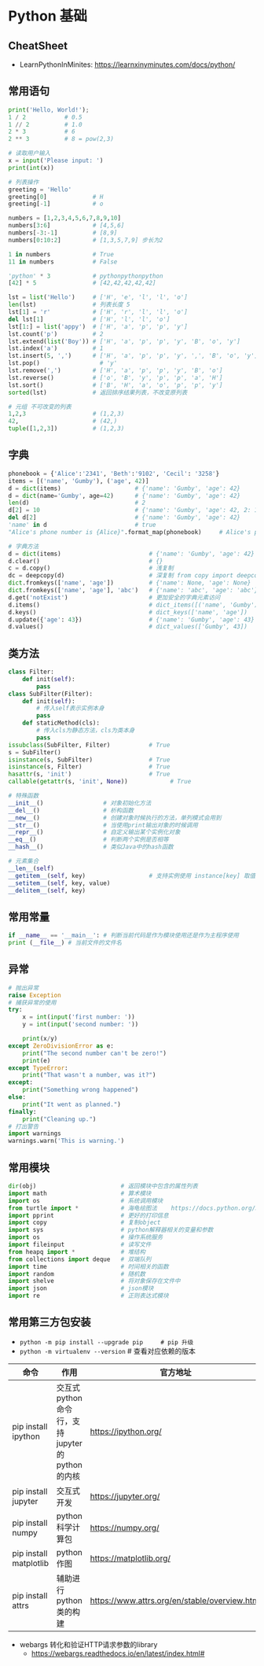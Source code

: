 # Python 基础

## CheatSheet

- LearnPythonInMinites: <https://learnxinyminutes.com/docs/python/>

## 常用语句

```python
print('Hello, World!');
1 / 2           # 0.5
1 // 2          # 1.0
2 * 3           # 6
2 ** 3          # 8 = pow(2,3)

# 读取用户输入
x = input('Please input: ')
print(int(x))

# 列表操作
greeting = 'Hello'
greeting[0]             # H
greeting[-1]            # o

numbers = [1,2,3,4,5,6,7,8,9,10]
numbers[3:6]            # [4,5,6]
numbers[-3:-1]          # [8,9]
numbers[0:10:2]         # [1,3,5,7,9] 步长为2

1 in numbers            # True
11 in numbers           # False

'python' * 3            # pythonpythonpython
[42] * 5                # [42,42,42,42,42]

lst = list('Hello')     # ['H', 'e', 'l', 'l', 'o']
len(lst)                # 列表长度 5
lst[1] = 'r'            # ['H', 'r', 'l', 'l', 'o']
del lst[1]              # ['H', 'l', 'l', 'o']
lst[1:] = list('appy')  # ['H', 'a', 'p', 'p', 'y']
lst.count('p')          # 2
lst.extend(list('Boy')) # ['H', 'a', 'p', 'p', 'y', 'B', 'o', 'y']
lst.index('a')          # 1
lst.insert(5, ',')      # ['H', 'a', 'p', 'p', 'y', ',', 'B', 'o', 'y']
lst.pop()                 # 'y'
lst.remove(',')         # ['H', 'a', 'p', 'p', 'y', 'B', 'o']
lst.reverse()           # ['o', 'B', 'y', 'p', 'p', 'a', 'H']
lst.sort()              # ['B', 'H', 'a', 'o', 'p', 'p', 'y']
sorted(lst)             # 返回排序结果列表，不改变原列表

# 元组 不可改变的列表
1,2,3                   # (1,2,3)
42,                     # (42,)
tuple([1,2,3])          # (1,2,3)
```

## 字典

```python
phonebook = {'Alice':'2341', 'Beth':'9102', 'Cecil': '3258'}
items = [('name', 'Gumby'), ('age', 42)]
d = dict(items)                     # {'name': 'Gumby', 'age': 42}
d = dict(name='Gumby', age=42)      # {'name': 'Gumby', 'age': 42}
len(d)                              # 2
d[2] = 10                           # {'name': 'Gumby', 'age': 42, 2: 10}
del d[2]                            # {'name': 'Gumby', 'age': 42}
'name' in d                         # true
"Alice's phone number is {Alice}".format_map(phonebook)     # Alice's phone number is 2341

# 字典方法
d = dict(items)                         # {'name': 'Gumby', 'age': 42}
d.clear()                               # {}
c = d.copy()                            # 浅复制
dc = deepcopy(d)                        # 深复制 from copy import deepcopy
dict.fromkeys(['name', 'age'])          # {'name': None, 'age': None}
dict.fromkeys(['name', 'age'], 'abc')   # {'name': 'abc', 'age': 'abc'}
d.get('notExist')                       # 更加安全的字典元素访问
d.items()                               # dict_items([('name', 'Gumby'), ('age', 42)])
d.keys()                                # dict_keys(['name', 'age'])
d.update({'age': 43})                   # {'name': 'Gumby', 'age': 43}
d.values()                              # dict_values(['Gumby', 43])

```

## 类方法

```python
class Filter:
    def init(self):
        pass
class SubFilter(Filter):
    def init(self):
        # 传入self表示实例本身
        pass
    def staticMethod(cls):
        # 传入cls为静态方法，cls为类本身
        pass
issubclass(SubFilter, Filter)           # True
s = SubFilter()
isinstance(s, SubFilter)                # True
isinstance(s, Filter)                   # True
hasattr(s, 'init')                      # True
callable(getattr(s, 'init', None))            # True

# 特殊函数
__init__()                 # 对象初始化方法
__del__()                  # 析构函数
__new__()                  # 创建对象时候执行的方法，单列模式会用到
__str__()                  # 当使用print输出对象的时候调用
__repr__()                 # 自定义输出某个实例化对象
__eq__()                   # 判断两个实例是否相等
__hash__()                 # 类似Java中的hash函数

# 元素集合
__len__(self)
__getitem__(self, key)                  # 支持实例使用 instance[key] 取值
__setitem__(self, key, value)
__delitem__(self, key)

```

## 常用常量

```python
if __name__ == '__main__': # 判断当前代码是作为模块使用还是作为主程序使用
print (__file__) # 当前文件的文件名
```

## 异常

```python
# 抛出异常
raise Exception
# 捕获异常的使用
try:
    x = int(input('first number: '))
    y = int(input('second number: '))

    print(x/y)
except ZeroDivisionError as e:
    print("The second number can't be zero!")
    print(e)
except TypeError:
    print("That wasn't a number, was it?")
except:
    print("Something wrong happened")
else:
    print("It went as planned.")
finally:
    print("Cleaning up.")
# 打出警告
import warnings
warnings.warn('This is warning.')
```

## 常用模块

```python
dir(obj)                        # 返回模块中包含的属性列表
import math                     # 算术模块
import os                       # 系统调用模块
from turtle import *            # 海龟绘图法    https://docs.python.org/3/library/turtle.html
import pprint                   # 更好的打印信息
import copy                     # 复制object
import sys                      # python解释器相关的变量和参数
import os                       # 操作系统服务
import fileinput                # 读写文件
from heapq import *             # 堆结构
from collections import deque   # 双端队列
import time                     # 时间相关的函数
import random                   # 随机数
import shelve                   # 将对象保存在文件中
import json                     # json模块
import re                       # 正则表达式模块

```

## 常用第三方包安装

- `python -m pip install --upgrade pip     # pip 升级`
- `python -m virtualenv --version`         # 查看对应依赖的版本

| 命令                   | 作用                                                | 官方地址                                        |
| ---------------------- | --------------------------------------------------- | ----------------------------------------------- |
| pip install ipython    | 交互式 python 命令行，支持 jupyter 的 python 的内核 | <https://ipython.org/>                          |
| pip install jupyter    | 交互式开发                                          | <https://jupyter.org/>                          |
| pip install numpy      | python 科学计算包                                   | <https://numpy.org/>                            |
| pip install matplotlib | python 作图                                         | <https://matplotlib.org/>                       |
| pip install attrs      | 辅助进行 python 类的构建                            | <https://www.attrs.org/en/stable/overview.html> |


- webargs 转化和验证HTTP请求参数的library
  - <https://webargs.readthedocs.io/en/latest/index.html#>

